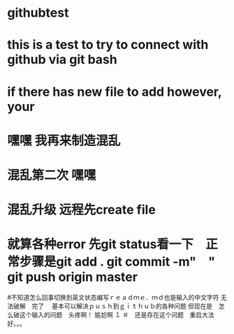 # githubtest
# this is a test to try to connect with github via git bash
# if there has new file to add however, your 
# 嘿嘿 我再来制造混乱
# 混乱第二次 嘿嘿
# 混乱升级 远程先create file
# 就算各种error 先git status看一下　正常步骤是git add .   git commit -m"　"  git push origin master
#不知道怎么回事切换到英文状态编写ｒｅａｄｍｅ．ｍｄ也是输入的中文字符
无法破解　完了　
基本可以解决ｐｕｓｈ到ｇｉｔｈｕｂ的各种问题
但现在是　怎么破这个输入的问题　头疼啊！
尴尬啊
１
＃　还是存在这个问题　重启大法好。。。

